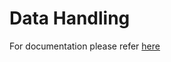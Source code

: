 # Data Handling

For documentation please refer [here](https://vardanagarwal.github.io/data_handling)
